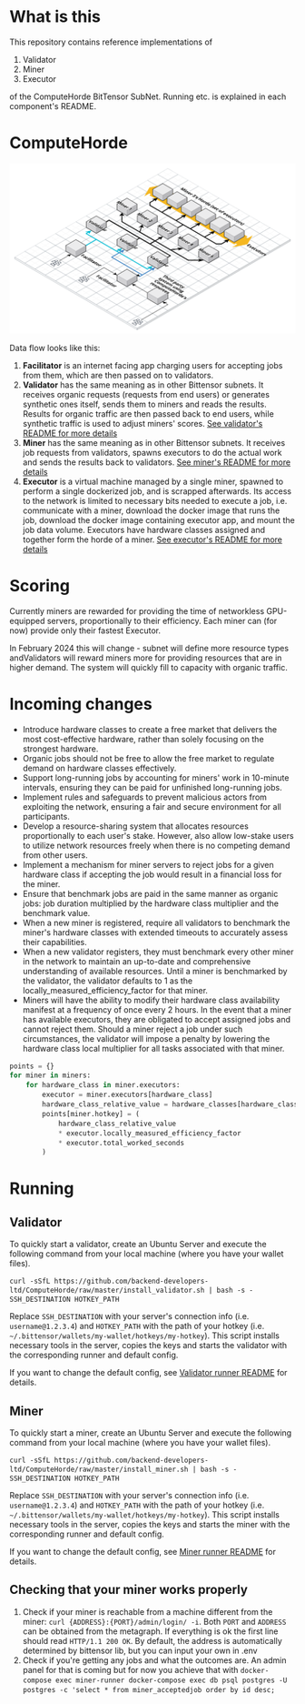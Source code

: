 # What is this

This repository contains reference implementations of

1. Validator
2. Miner
3. Executor

of the ComputeHorde BitTensor SubNet. Running etc. is explained in each component's README.

# ComputeHorde

![ComputeHorde.png](ComputeHorde.png)

Data flow looks like this:

1. **Facilitator** is an internet facing app charging users for accepting jobs from them, which are then passed on to validators.
1. **Validator** has the same meaning as in other Bittensor subnets. It receives organic requests (requests from end users) or generates synthetic ones itself, sends them to miners and reads the results. Results for organic traffic are then passed back to end users, while synthetic traffic is used to adjust miners' scores.
[See validator's README for more details](validator/README.md)
1. **Miner** has the same meaning as in other Bittensor subnets. It receives job requests from validators, spawns executors to do the actual work and sends the results back to validators.
[See miner's README for more details](miner/README.md)
1. **Executor** is a virtual machine managed by a single miner, spawned to perform a single dockerized job, and is scrapped afterwards. Its access to the network is limited to necessary bits needed to execute a job, i.e. communicate with a miner, download the docker image that runs the job, download the docker image containing executor app, and mount the job data volume. Executors have hardware classes assigned and together form the horde of a miner.
[See executor's README for more details](executor/README.md)

# Scoring

Currently miners are rewarded for providing the time of networkless GPU-equipped servers, proportionally to their efficiency. Each miner can (for now) provide only their fastest Executor.

In February 2024 this will change - subnet will define more resource types andValidators will reward miners more for providing resources that are in higher demand. The system will quickly fill to capacity with organic traffic.

# Incoming changes
* Introduce hardware classes to create a free market that delivers the most cost-effective hardware, rather than solely focusing on the strongest hardware.
* Organic jobs should not be free to allow the free market to regulate demand on hardware classes effectively.
* Support long-running jobs by accounting for miners' work in 10-minute intervals, ensuring they can be paid for unfinished long-running jobs.
* Implement rules and safeguards to prevent malicious actors from exploiting the network, ensuring a fair and secure environment for all participants.
* Develop a resource-sharing system that allocates resources proportionally to each user's stake. However, also allow low-stake users to utilize network resources freely when there is no competing demand from other users.
* Implement a mechanism for miner servers to reject jobs for a given hardware class if accepting the job would result in a financial loss for the miner.
* Ensure that benchmark jobs are paid in the same manner as organic jobs: job duration multiplied by the hardware class multiplier and the benchmark value.
* When a new miner is registered, require all validators to benchmark the miner's hardware classes with extended timeouts to accurately assess their capabilities.
* When a new validator registers, they must benchmark every other miner in the network to maintain an up-to-date and comprehensive understanding of available resources. Until a miner is benchmarked by the validator, the validator defaults to 1 as the locally_measured_efficiency_factor for that miner.
* Miners will have the ability to modify their hardware class availability manifest at a frequency of once every 2 hours. In the event that a miner has available executors, they are obligated to accept assigned jobs and cannot reject them. Should a miner reject a job under such circumstances, the validator will impose a penalty by lowering the hardware class local multiplier for all tasks associated with that miner.


```python
points = {}
for miner in miners:
    for hardware_class in miner.executors:
        executor = miner.executors[hardware_class]
        hardware_class_relative_value = hardware_classes[hardware_class].relative_value
        points[miner.hotkey] = (
            hardware_class_relative_value
            * executor.locally_measured_efficiency_factor
            * executor.total_worked_seconds
        )
```

# Running

## Validator

To quickly start a validator, create an Ubuntu Server and execute the following command from your local machine (where you have your wallet files).

```shell
curl -sSfL https://github.com/backend-developers-ltd/ComputeHorde/raw/master/install_validator.sh | bash -s - SSH_DESTINATION HOTKEY_PATH
```

Replace `SSH_DESTINATION` with your server's connection info (i.e. `username@1.2.3.4`)
and `HOTKEY_PATH` with the path of your hotkey (i.e. `~/.bittensor/wallets/my-wallet/hotkeys/my-hotkey`).
This script installs necessary tools in the server, copies the keys and starts the validator with the corresponding runner and default config.

If you want to change the default config, see [Validator runner README](validator/envs/runner/README.md) for details.

## Miner

To quickly start a miner, create an Ubuntu Server and execute the following command from your local machine (where you have your wallet files).

```shell
curl -sSfL https://github.com/backend-developers-ltd/ComputeHorde/raw/master/install_miner.sh | bash -s - SSH_DESTINATION HOTKEY_PATH
```

Replace `SSH_DESTINATION` with your server's connection info (i.e. `username@1.2.3.4`)
and `HOTKEY_PATH` with the path of your hotkey (i.e. `~/.bittensor/wallets/my-wallet/hotkeys/my-hotkey`).
This script installs necessary tools in the server, copies the keys and starts the miner with the corresponding runner and default config.

If you want to change the default config, see [Miner runner README](miner/envs/runner/README.md) for details.


## Checking that your miner works properly

1. Check if your miner is reachable from a machine different from the miner: `curl {ADDRESS}:{PORT}/admin/login/ -i`.
   Both `PORT` and `ADDRESS` can be obtained from the metagraph. If everything is ok the first line should read
   `HTTP/1.1 200 OK`. By default, the address is automatically determined by bittensor lib, but you can input 
   your own in .env
2. Check if you're getting any jobs and what the outcomes are. An admin panel for that is coming but for now you
   achieve that with `docker-compose exec miner-runner docker-compose exec db psql postgres -U postgres -c 'select *
   from miner_acceptedjob order by id desc;`